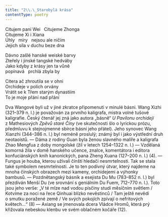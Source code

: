 ```yaml
---
title: "2\\.\_Starobylá krása"
contentType: poetry
---
```


<section>

Citujem paní Wei   Citujeme Zhonga  
Citujeme Xi i Xiana  
Úhly   míry   nejsou ale ničím  
Jejich síla v duchu beze dna

</section>

<section>

Dávno zašlé hanské weiské barvy  
Zteřely i jinské tangské hedváby  
Jako kdyby z krásy jen ta vůně  
popínavá   prchlá zbyla by

</section>

<section>

Citera ač zhroutila se v ohni  
Orchideje v polích orvány  
Vrátit se k Třem starým dynastiím  
To je moje přání nad přání

</section>


<section>

Dva Wangové byli už v jiné zkratce připomenuti v minulé básni. Wang Xizhi (321–379 n. l.) je považován za prvního kaligrafa, mistra volné tušové kaligrafie. Český čtenář jej zná jako autora „básně“ _U_ _Pavilonu_ _orchidejí_ z Mathesiových _Zpěvů_ _staré_ _Číny_ (ve skutečnosti šlo o lyrickou prózu, předmluvu k stejnojmenné sbírce básní jeho přátel). Jeho synovec Wang Xianzhi (344–386 n. l.) byl neméně proslulý; známý byl i jako výstřední druh neo­taoistů. — Dáma z rodiny Guan byla ženou slavného malíře a kaligrafa Zhao Mengfua z doby mongolské (žil v letech 1254–1322 n. l.) — Vzdělaná komorná žila v domě hanského učence, znalce, komentátora i editora konfuciánských knih kanonických, pana Zheng Xuana (127–200 n. l.) (4). — Fungus je houba, kterou užívali čínští hledači nesmrtelnosti. Tak se stala také symbolem nesmrtelnosti. Je to ten podivný útvar, který najdeme na mnoha čínských obrazech mezi kameny, orchidejemi a výhonky bambusů. — Pozdnětangský básník a esejista Du Mu (783–852 n. l.) byl přezdíván Menší Du (ve srovnání s geniálním Du Fuem, 712–770 n. l.). Toto jsou jeho verše: „V té mlze nad vodou písčiny studí měsíčním světlem / Kotvíme za noci na řece Qinhuai blízko nevěstinců / Tam ještě nevědí o smutku poražené země / Ve svých pokojích zpívají o nefritových květech…“ (8) — Axiang se jmenovala dcera Vládce Hromů, která prý křižovala nebeskou klenbu ve svém oblačném kočáře (12).

</section>
